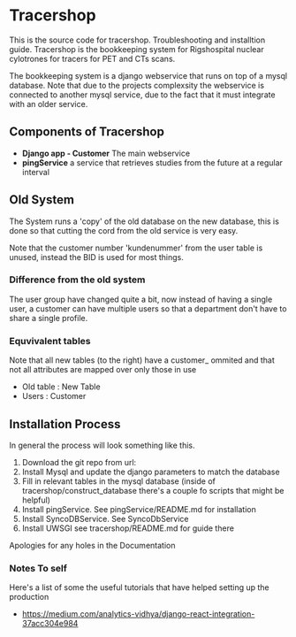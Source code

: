 # Tracershop

This is the source code for tracershop. Troubleshooting and installtion guide.
Tracershop is the bookkeeping system for Rigshospital nuclear cylotrones for tracers for PET and CTs scans.

The bookkeeping system is a django webservice that runs on top of a mysql database. Note that due to the projects complexsity the webservice is connected to another mysql service, due to the fact that it must integrate with an older service.

## Components of Tracershop

* **Django app - Customer** The main webservice
* **pingService** a service that retrieves studies from the future at a regular interval

## Old System

The System runs a 'copy' of the old database on the new database, this is done so that cutting the cord from the old service is very easy.

Note that the customer number 'kundenummer' from the user table is unused, instead the BID is used for most things.

### Difference from the old system

The user group have changed quite a bit, now instead of having a single user, a customer can have multiple users so that a department don't have to share a single profile.

### Equvivalent tables

Note that all new tables (to the right) have a customer_ ommited and that not all attributes are mapped over only those in use

* Old table : New Table
* Users     : Customer

## Installation Process

In general the process will look something like this.

1. Download the git repo from url:
2. Install Mysql and update the django parameters to match the database
3. Fill in relevant tables in the mysql database (inside of tracershop/construct_database there's a couple fo scripts that might be helpful)
4. Install pingService. See pingService/README.md for installation
5. Install SyncoDBService. See SyncoDbService
6. Install UWSGI see tracershop/README.md for guide there

Apologies for any holes in the Documentation


### Notes To self

Here's a list of some the useful tutorials that have helped setting up the production

* https://medium.com/analytics-vidhya/django-react-integration-37acc304e984
